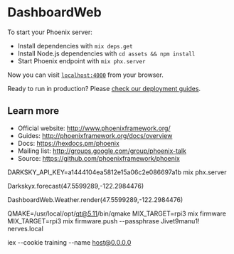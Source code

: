 # DashboardWeb

To start your Phoenix server:

- Install dependencies with `mix deps.get`
- Install Node.js dependencies with `cd assets && npm install`
- Start Phoenix endpoint with `mix phx.server`

Now you can visit [`localhost:4000`](http://localhost:4000) from your browser.

Ready to run in production? Please [check our deployment guides](http://www.phoenixframework.org/docs/deployment).

## Learn more

- Official website: http://www.phoenixframework.org/
- Guides: http://phoenixframework.org/docs/overview
- Docs: https://hexdocs.pm/phoenix
- Mailing list: http://groups.google.com/group/phoenix-talk
- Source: https://github.com/phoenixframework/phoenix

DARKSKY_API_KEY=a1444104ea5812e15a06c2e086697a1b mix phx.server

Darkskyx.forecast(47.5599289,-122.2984476)

DashboardWeb.Weather.render(47.5599289,-122.2984476)

QMAKE=/usr/local/opt/qt@5.11/bin/qmake MIX_TARGET=rpi3 mix firmware
MIX_TARGET=rpi3 mix firmware.push --passphrase Jivet9manu1! nerves.local

iex --cookie training --name host@0.0.0.0

